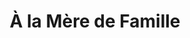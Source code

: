 ---
title: "À la Mère de Famille"
url: /paris/a-la-mere-de-famille-rue-daguerre/
shop: charcuterie
---